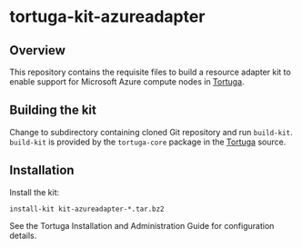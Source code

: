 # tortuga-kit-azureadapter

## Overview

This repository contains the requisite files to build a resource adapter kit
to enable support for Microsoft Azure compute nodes in [Tortuga][].

## Building the kit

Change to subdirectory containing cloned Git repository and run `build-kit`.
`build-kit` is provided by the `tortuga-core` package in the [Tortuga][] source.

## Installation

Install the kit:

```shell
install-kit kit-azureadapter-*.tar.bz2
```

See the Tortuga Installation and Administration Guide for configuration
details.

[Tortuga]: https://github.com/UnivaCorporation/tortuga "Tortuga"
